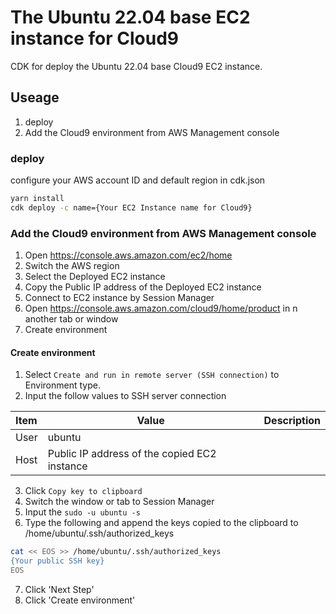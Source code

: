 # The Ubuntu 22.04 base EC2 instance for Cloud9

CDK for deploy the Ubuntu 22.04 base Cloud9 EC2 instance.

## Useage

1. deploy
2. Add the Cloud9 environment from AWS Management console

### deploy

configure your AWS account ID and default region in cdk.json

```sh
yarn install
cdk deploy -c name={Your EC2 Instance name for Cloud9}
```

### Add the Cloud9 environment from AWS Management console

1. Open <https://console.aws.amazon.com/ec2/home>
2. Switch the AWS region
3. Select the Deployed EC2 instance
4. Copy the Public IP address of the Deployed EC2 instance
5. Connect to EC2 instance by Session Manager
6. Open <https://console.aws.amazon.com/cloud9/home/product> in n another tab or window
7. Create environment

#### Create environment

1. Select `Create and run in remote server (SSH connection)` to Environment type. 
2. Input the follow values to SSH server connection
  
| Item | Value | Description |
|:-----|-------|-------------|
| User | ubuntu | |
| Host | Public IP address of the copied EC2 instance |  |
  
3. Click `Copy key to clipboard`  
4. Switch the window or tab to Session Manager  
5. Input the `sudo -u ubuntu -s`  
6. Type the following and append the keys copied to the clipboard to /home/ubuntu/.ssh/authorized_keys 

```sh
cat << EOS >> /home/ubuntu/.ssh/authorized_keys
{Your public SSH key}
EOS
```

7. Click 'Next Step'
8. Click 'Create environment'
